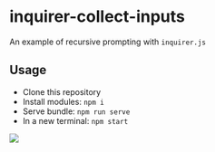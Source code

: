 # inquirer-collect-inputs

An example of recursive prompting with `inquirer.js`

## Usage

- Clone this repository
- Install modules: `npm i`
- Serve bundle: `npm run serve`
- In a new terminal: `npm start`

![](https://dl.dropboxusercontent.com/s/s82clgar487xgm0/2018-12-15%2023.55.01.gif?dl=0)
